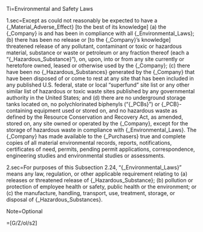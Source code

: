 Ti=Environmental and Safety Laws

1.sec=Except as could not reasonably be expected to have a {_Material_Adverse_Effect} [to the best of its knowledge] (a) the {_Company} is and has been in compliance with all {_Environmental_Laws}; (b) there has been no release or [to the {_Company}’s knowledge] threatened release of any pollutant, contaminant or toxic or hazardous material, substance or waste or petroleum or any fraction thereof (each a “{_Hazardous_Substance}”), on, upon, into or from any site currently or heretofore owned, leased or otherwise used by the {_Company}; (c) there have been no {_Hazardous_Substances} generated by the {_Company} that have been disposed of or come to rest at any site that has been included in any published U.S. federal, state or local “superfund” site list or any other similar list of hazardous or toxic waste sites published by any governmental authority in the United States; and (d) there are no underground storage tanks located on, no polychlorinated biphenyls (“{_PCBs}”) or {_PCB}-containing equipment used or stored on, and no hazardous waste as defined by the Resource Conservation and Recovery Act, as amended, stored on, any site owned or operated by the {_Company}, except for the storage of hazardous waste in compliance with {_Environmental_Laws}. The {_Company} has made available to the {_Purchasers} true and complete copies of all material environmental records, reports, notifications, certificates of need, permits, pending permit applications, correspondence, engineering studies and environmental studies or assessments. 

2.sec=For purposes of this Subsection 2.24, “{_Environmental_Laws}” means any law, regulation, or other applicable requirement relating to (a) releases or threatened release of {_Hazardous_Substance}; (b) pollution or protection of employee health or safety, public health or the environment; or (c) the manufacture, handling, transport, use, treatment, storage, or disposal of {_Hazardous_Substances}.

Note=Optional

=[G/Z/ol/s2]
